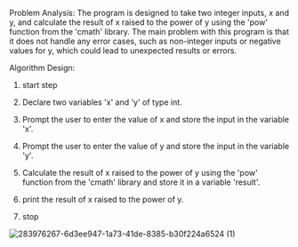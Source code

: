 Problem Analysis:
The program is designed to take two integer inputs, x and y, and calculate the result of x raised to the power of y using the 'pow' function from the 'cmath' library. 
The main problem with this program is that it does not handle any error cases, such as non-integer inputs or negative values for y, which could lead to unexpected results or errors.


Algorithm Design:


1. start step 

2. Declare two variables 'x' and 'y' of type int.

3. Prompt the user to enter the value of x and store the input in the variable 'x'.

4. Prompt the user to enter the value of y and store the input in the variable 'y'.

5. Calculate the result of x raised to the power of y using the 'pow' function from the 'cmath' library and store it in a variable 'result'.

6. print the result of x raised to the power of y.

7. stop

 
 
 
 
 
 ![283976267-6d3ee947-1a73-41de-8385-b30f224a6524 (1)](https://github.com/SWEG-2015EC-Batch/Code-Warrior/assets/149199747/d04f8c87-c0ae-43e1-ab71-da9ec86f04e1)

